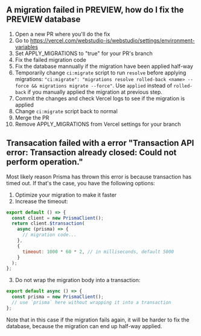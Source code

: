 ## A migration failed in PREVIEW, how do I fix the PREVIEW database

1. Open a new PR where you'll do the fix
1. Go to https://vercel.com/webstudio-is/webstudio/settings/environment-variables
1. Set APPLY_MIGRATIONS to "true" for your PR's branch
1. Fix the failed migration code
1. Fix the database mannually if the migration have been applied half-way
1. Temporarily change `ci:migrate` script to run `resolve` before applying migrations: `"ci:migrate": "migrations resolve rolled-back <name> --force && migrations migrate --force"`. Use `applied` instead of `rolled-back` if you manually applied the migration at previous step.
1. Commit the changes and check Vercel logs to see if the migration is applied
1. Change `ci:migrate` script back to normal
1. Merge the PR
1. Remove APPLY_MIGRATIONS from Vercel settings for your branch

## Transacation failed with a error "Transaction API error: Transaction already closed: Could not perform operation."

Most likely reason Prisma has thrown this error is because transaction has timed out.
If that's the case, you have the following options:

1. Optimize your migration to make it faster
2. Increase the timeout:

```js
export default () => {
  const client = new PrismaClient();
  return client.$transaction(
    async (prisma) => {
      // migration code...
    },
    {
      timeout: 1000 * 60 * 2, // in milliseconds, default 5000
    }
  );
};
```

3. Do not wrap the migration body into a transaction:

```js
export default async () => {
  const prisma = new PrismaClient();
  // use `prisma` here without wrapping it into a transaction
};
```

Note that in this case if the migration fails again, it will be harder to fix the database,
because the migration can end up half-way applied.
